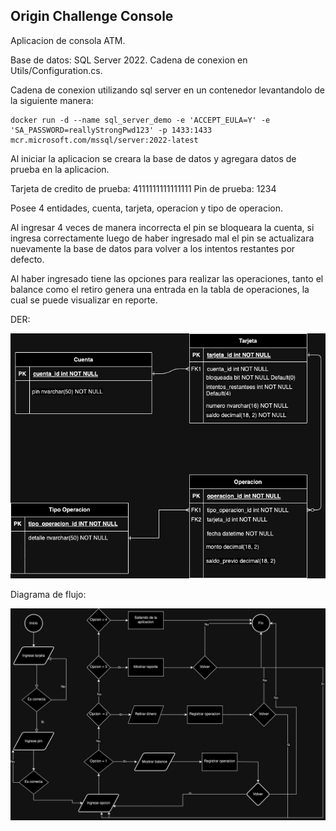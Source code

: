 ## Origin Challenge Console

Aplicacion de consola ATM.

Base de datos: SQL Server 2022.
Cadena de conexion en Utils/Configuration.cs.

Cadena de conexion utilizando sql server en un contenedor levantandolo de la siguiente manera:

```
docker run -d --name sql_server_demo -e 'ACCEPT_EULA=Y' -e 'SA_PASSWORD=reallyStrongPwd123' -p 1433:1433 mcr.microsoft.com/mssql/server:2022-latest
```

Al iniciar la aplicacion se creara la base de datos y agregara datos de prueba en la aplicacion.

Tarjeta de credito de prueba: 4111111111111111
Pin de prueba: 1234

Posee 4 entidades, cuenta, tarjeta, operacion y tipo de operacion. 

Al ingresar 4 veces de manera incorrecta el pin se bloqueara la cuenta, si ingresa correctamente luego de haber ingresado mal el pin se actualizara nuevamente la base de datos para volver a los intentos restantes
por defecto.

Al haber ingresado tiene las opciones para realizar las operaciones, tanto el balance como el retiro genera una entrada en la tabla de operaciones, la cual se puede visualizar en reporte.


DER:

![DER Origin](https://raw.githubusercontent.com/Mldamico/origin-console-atm/main/OriginConsole/Images/der.png)


Diagrama de flujo:

![Diagrama de flujo](https://raw.githubusercontent.com/Mldamico/origin-console-atm/main/OriginConsole/Images/diagramaflujo.png)
